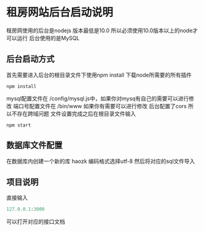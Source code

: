 # 租房网站后台启动说明

租房网使用的后台是nodejs 版本最低是10.0 所以必须使用10.0版本以上的node才可以运行
后台使用的是MySQL

## 后台启动方式

首先需要进入后台的根目录文件下使用npm install 下载node所需要的所有插件

```shell
npm install
```

mysql配置文件在 /config/mysql.js中，如果你对mysq有自己的需要可以进行修改
端口号配置文件在 /bin/www 如果你有需要可以进行修改
后台配置了cors 所以不存在跨域问题
文件设置完成之后在根目录文件输入

```shell
npm start
```

## 数据库文件配置

在数据库内创建一个新的库
haozk 编码格式选择utf-8
然后将对应的sql文件导入

## 项目说明

直接输入

```js
127.0.0.1:3000
```

可以打开对应的接口文档